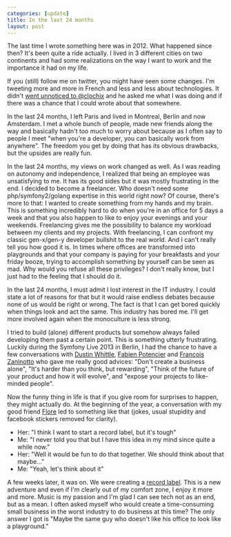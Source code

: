```yaml
---
categories: [update]
title: In the last 24 months
layout: post
---
```


The last time I wrote something here was in 2012. What happened since then?
It's been quite a ride actually. I lived in 3 different cities on two
continents and had some realizations on the way I want to work and the
importance it had on my life.

If you (still) follow me on twitter, you might have seen some changes. I'm
tweeting more and more in French and less and less about technologies. It
didn't [went unnoticed to
@clochix](https://twitter.com/clochix/status/491868477658267648) and he asked
me what I was doing and if there was a chance that I could wrote about that
somewhere.

In the last 24 months, I left Paris and lived in Montreal, Berlin and now
Amsterdam. I met a whole bunch of people, made new friends along the way and
basically hadn't too much to worry about because as I often say to people I
meet "when you're a developer, you can basically work from anywhere". The
freedom you get by doing that has its obvious drawbacks, but the upsides are
really fun.

In the last 24 months, my views on work changed as well. As I was reading on
autonomy and independence, I realized that being an employee was unsatisfying
to me. It has its good sides but it was mostly frustrating in the end. I
decided to become a freelancer. Who doesn't need some php/symfony2/golang
expertise in this world right now? Of course, there's more to that: I wanted to
create something from my hands and my brain. This is something incredibly hard
to do when you're in an office for 5 days a week and that you also happen to
like to enjoy your evenings and your weekends. Freelancing gives me the
possibility to balance my workload between my clients and my projects. With
freelancing, I can confront my classic gen-x/gen-y developer bullshit to the
real world. And I can't really tell you how good it is. In times where offices
are transformed into playgrounds and that your company is paying for your
breakfasts and your friday booze, trying to accomplish something by yourself
can be seen as mad. Why would you refuse all these privileges? I don't really
know, but I just had to the feeling that I should do it.

In the last 24 months, I must admit I lost interest in the IT industry. I
could state a lot of reasons for that but it would raise endless debates
because none of us would be right or wrong. The fact is that I can get bored
quickly when things look and act the same. This industry has bored me. I'll get
more involved again when the monoculture is less strong.

I tried to build (alone) different products but somehow always failed
developing them past a certain point. This is something utterly frustrating.
Luckily during the Symfony Live 2013 in Berlin, I had the chance to have a few
conversations with [Dustin Whittle](https://twitter.com/dustinwhittle), [Fabien
Potencier](https://twitter.com/fabpot) and [Francois
Zaninotto](https://twitter.com/francoisz) who gave me really good advices:
"Don't create a business alone", "It's harder than you think, but rewarding",
"Think of the future of your product and how it will evolve", and "expose your
projects to like-minded people".

Now the funny thing in life is that if you give room for surprises to happen,
they might actually do. At the beginning of the year, a conversation with my
good friend [Flore](https://twitter.com/FloreMusic) led to something like that
(jokes, usual stupidity and facebook stickers removed for clarity).

   - Her: "I think I want to start a record label, but it's tough"
   - Me: "I never told you that but I have this idea in my mind since quite a while now."
   - Her: "Well it would be fun to do that together. We should think about that maybe..."
   - Me: "Yeah, let's think about it"

A few weeks later, it was on. We were creating a [record
label](http://polaarsounds.com). This is a new adventure and even if I'm
clearly out of my comfort zone, I enjoy it more and more. Music is my passion
and I'm glad I can see tech not as an end, but as a mean. I often asked myself
who would create a time-consuming small business in the worst industry to do
business at this time? The only answer I got is "Maybe the same guy who doesn't
like his office to look like a playground."

